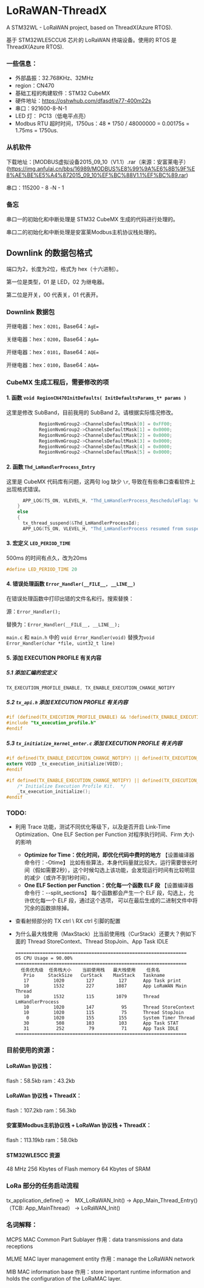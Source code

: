 # LoRaWAN-ThreadX
 A STM32WL - LoRaWAN project, based on ThreadX(Azure RTOS).

基于 STM32WLE5CCU6 芯片的 LoRaWAN 终端设备。使用的 RTOS 是 ThreadX(Azure RTOS).



### 一些信息：

- 外部晶振：32.768KHz、32MHz
- region：CN470
- 基础工程的构建软件：STM32 CubeMX
- 硬件地址：https://oshwhub.com/dfasdf/e77-400m22s
- 串口：921600-8-N-1
- LED 灯： PC13（低电平点亮）
- Modbus RTU 超时时间，1750us：48 * 1750 / 48000000 = 0.00175s = 1.75ms = 1750us.

### 从机软件

下载地址：[MODBUS虚拟设备2015_09_10（V1.1）.rar（来源：安富莱电子）(https://img.anfulai.cn/bbs/16989/MODBUS%E8%99%9A%E6%8B%9F%E8%AE%BE%E5%A4%872015_09_10%EF%BC%88V1.1%EF%BC%89.rar)

串口：115200 - 8 -N - 1

### 备忘

串口一的初始化和中断处理是 STM32 CubeMX 生成的代码进行处理的。

串口二的初始化和中断处理是安富莱Modbus主机协议栈处理的。

## Downlink 的数据包格式

端口为2，长度为2位，格式为 hex（十六进制）。

第一位是类型，01 是 LED，02 为继电器。

第二位是开关，00 代表关，01 代表开。

### Downlink 数据包

开继电器：hex：`0201`，Base64：`AgE=`

关继电器：hex：`0200`，Base64：`AgA=`

开继电器：hex：`0101`，Base64：`AQE=`

开继电器：hex：`0100`，Base64：`AQA=`

### CubeMX 生成工程后，需要修改的项

#### 1. 函数 `void RegionCN470InitDefaults( InitDefaultsParams_t* params )`

这里是修改 SubBand，目前我用的 SubBand 2。请根据实际情况修改。

```C
            RegionNvmGroup2->ChannelsDefaultMask[0] = 0xFF00;
            RegionNvmGroup2->ChannelsDefaultMask[1] = 0x0000;
            RegionNvmGroup2->ChannelsDefaultMask[2] = 0x0000;
            RegionNvmGroup2->ChannelsDefaultMask[3] = 0x0000;
            RegionNvmGroup2->ChannelsDefaultMask[4] = 0x0000;
            RegionNvmGroup2->ChannelsDefaultMask[5] = 0x0000;
```

#### 2. 函数 `Thd_LmHandlerProcess_Entry`

这里是 CubeMX 代码库有问题，这两句 log 缺少 `\r`, 导致在有些串口查看软件上出现格式错误。

```C
      APP_LOG(TS_ON, VLEVEL_H, "Thd_LmHandlerProcess_RescheduleFlag: %d \r\n", Thd_LmHandlerProcess_RescheduleFlag);
    }
    else
    {
      tx_thread_suspend(&Thd_LmHandlerProcessId);
      APP_LOG(TS_ON, VLEVEL_H, "Thd_LmHandlerProcess resumed from suspend \r\n");
```

#### 3. 宏定义 `LED_PERIOD_TIME`

500ms 的时间有点久，改为20ms

```C
#define LED_PERIOD_TIME 20
```

#### 4. 错误处理函数 `Error_Handler(__FILE__, __LINE__)`

在错误处理函数中打印出错的文件名和行。搜索替换：

源：`Error_Handler();`

替换为：`Error_Handler(__FILE__, __LINE__);`

`main.c` 和 `main.h` 中的 `void Error_Handler(void)` 替换为`void Error_Handler(char *file, uint32_t line)`

#### 5. 添加 EXECUTION PROFILE 有关内容

##### 5.1 添加汇编的宏定义

```C
TX_EXECUTION_PROFILE_ENABLE, TX_ENABLE_EXECUTION_CHANGE_NOTIFY
```

##### 5.2 `tx_api.h` 添加 EXECUTION PROFILE 有关内容

```C
#if (defined(TX_EXECUTION_PROFILE_ENABLE) && !defined(TX_ENABLE_EXECUTION_CHANGE_NOTIFY))
#include "tx_execution_profile.h"
#endif
```

##### 5.3 `tx_initialize_kernel_enter.c` 添加 EXECUTION PROFILE 有关内容

```C
#if defined(TX_ENABLE_EXECUTION_CHANGE_NOTIFY) || defined(TX_EXECUTION_PROFILE_ENABLE)
extern VOID _tx_execution_initialize(VOID);
#endif
```

```C
#if defined(TX_ENABLE_EXECUTION_CHANGE_NOTIFY) || defined(TX_EXECUTION_PROFILE_ENABLE)
    /* Initialize Execution Profile Kit.  */
    _tx_execution_initialize();
#endif
```

### TODO:

- 利用 Trace 功能，测试不同优化等级下，以及是否开启 Link-Time Optimization、One ELF Section per Function 对程序执行时间、Firm 大小的影响

  - **Optimize for Time：优化时间，即优化代码中费时的地方** 【设置编译器命令行：-Otime】 比如有些算法，本身代码量就比较大，运行需要很长时间（假如需要2秒），这个时候勾选上该功能，会发现运行时间有比较明显的减少（或许不到1秒时间）。
  - **One ELF Section per Function：优化每一个函数 ELF 段** 【设置编译器命令行：--split_sections】 每个函数都会产生一个 ELF 段，勾选上，允许优化每一个 ELF 段，通过这个选项， 可以在最后生成的二进制文件中将冗余的函数排除掉。

- 查看射频部分的 TX ctrl \ RX ctrl 引脚的配置

- 为什么最大栈使用（MaxStack）比当前使用栈（CurStack）还要大？例如下面的 Thread StoreContext、Thread StopJoin、App Task IDLE

  ```
  ===============================================================
  OS CPU Usage = 90.00%
  ===============================================================
    任务优先级  任务栈大小    当前使用栈   最大栈使用    任务名
     Prio     StackSize   CurStack    MaxStack   Taskname
     17         1020        127         127      App Task print
     10         1532        227        1087      App LoRaWAN Main Thread
     10         1532        115        1079      Thread LmHandlerProcess
     10         1020        147          95      Thread StoreContext
     10         1020        115          75      Thread StopJoin
      0         1020        155         155      System Timer Thread
     30          508        103         103      App Task STAT
     31          252         79          71      App Task IDLE
  ===============================================================
  ```

  

### 目前使用的资源：

#### LoRaWan 协议栈：

flash：58.5kb
ram：43.2kb

#### LoRaWan 协议栈 + ThreadX：

flash：107.2kb
ram：56.3kb

#### 安富莱Modbus主机协议栈 + LoRaWan 协议栈 + ThreadX：

flash：113.19kb
ram：58.0kb

####  STM32WLE5CC 资源
48 MHz 
256 Kbytes of Flash memory
64 Kbytes of SRAM

### LoRa 部分的任务启动流程

tx_application_define() ->　MX_LoRaWAN_Init() -> App_Main_Thread_Entry() （TCB: App_MainThread） -> LoRaWAN_Init()

### 名词解释：

MCPS
MAC Common Part Sublayer
作用：data transmissions and data receptions

MLME
MAC layer management entity
作用：manage the LoRaWAN network

MIB
MAC information base
作用：store important runtime information and holds the configuration of the LoRaMAC layer.